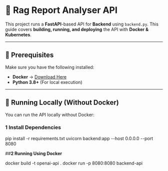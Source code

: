 # 🚀 Rag Report Analyser API 

This project runs a **FastAPI**-based API for **Backend** using `backend.py`. This guide covers **building, running, and deploying** the API with **Docker & Kubernetes**.

---

## **📌 Prerequisites**
Make sure you have the following installed:
- **Docker** → [Download Here](https://www.docker.com/get-started)
- **Python 3.8+** (For local execution)


---

## **🚀 Running Locally (Without Docker)**
You can run the API locally without Docker:

### **1️ Install Dependencies**

pip install -r requirements.txt
uvicorn backend:app --host 0.0.0.0 --port 8080

##**2 Running Using Docker**

docker build -t openai-api .
docker run -p 8080:8080 backend-api
